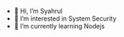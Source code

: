 - 👋 Hi, I’m Syahrul
- 👀 I’m interested in System Security
- 🌱 I’m currently learning Nodejs

<!---
syahrulpb/syahrulpb is a ✨ special ✨ repository because its `README.md` (this file) appears on your GitHub profile.
You can click the Preview link to take a look at your changes.
--->
